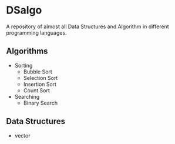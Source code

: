 # DSalgo
A repository of almost all Data Structures and Algorithm in different programming languages.
## Algorithms
- Sorting
  - Bubble Sort
  - Selection Sort
  - Insertion Sort
  - Count Sort
- Searching
  - Binary Search
  
## Data Structures
  - vector
